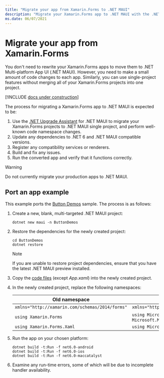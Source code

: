 ```yaml
---
title: "Migrate your app from Xamarin.Forms to .NET MAUI"
description: "Migrate your Xamarin.Forms app to .NET MAUI with the .NET upgrade assistant."
ms.date: 06/07/2021
---
```


# Migrate your app from Xamarin.Forms

You don't need to rewrite your Xamarin.Forms apps to move them to .NET Multi-platform App UI (.NET MAUI). However, you need to make a small amount of code changes to each app. Similarly, you can use single-project features without merging all of your Xamarin.Forms projects into one project.

[!INCLUDE [docs under construction](~/includes/preview-note.md)]

The process for migrating a Xamarin.Forms app to .NET MAUI is expected to be:

1. Use the [.NET Upgrade Assistant](https://dotnet.microsoft.com/platform/upgrade-assistant) for .NET MAUI to migrate your Xamarin.Forms projects to .NET MAUI single project, and perform well-known code namespace changes.
1. Update any dependencies to .NET 6 and .NET MAUI compatible versions.
1. Register any compatibility services or renderers.
1. Build and fix any issues.
1. Run the converted app and verify that it functions correctly.

> [!WARNING]
> Do not currently migrate your production apps to .NET MAUI.

## Port an app example

This example ports the [Button Demos](/samples/xamarin/xamarin-forms-samples/userinterface-buttondemos/) sample. The process is as follows:

1. Create a new, blank, multi-targeted .NET MAUI project:

    ```dotnetcli
    dotnet new maui -n ButtonDemos
    ```

1. Restore the dependencies for the newly created project:

    ```dotnetcli
    cd ButtonDemos
    dotnet restore
    ```

    > [!NOTE]
    > If you are unable to restore project dependencies, ensure that you have the latest .NET MAUI preview installed.

1. Copy the [code files](https://github.com/xamarin/xamarin-forms-samples/tree/main/UserInterface/ButtonDemos/ButtonDemos/ButtonDemos) (except *App.xaml*) into the newly created project.
1. In the newly created project, replace the following namespaces:

    | Old namespace | New namespace |
    | --- | --- |
    | `xmlns="http://xamarin.com/schemas/2014/forms"` | `xmlns="http://schemas.microsoft.com/dotnet/2021/maui"` |
    | `using Xamarin.Forms` | `using Microsoft.Maui` **AND** `using Microsoft.Maui.Controls` |
    | `using Xamarin.Forms.Xaml` | `using Microsoft.Maui.Controls.Xaml` |

1. Run the app on your chosen platform:

    ```dotnetcli
    dotnet build -t:Run -f net6.0-android
    dotnet build -t:Run -f net6.0-ios
    dotnet build -t:Run -f net6.0-maccatalyst
    ```

1. Examine any run-time errors, some of which will be due to incomplete handler availability.
